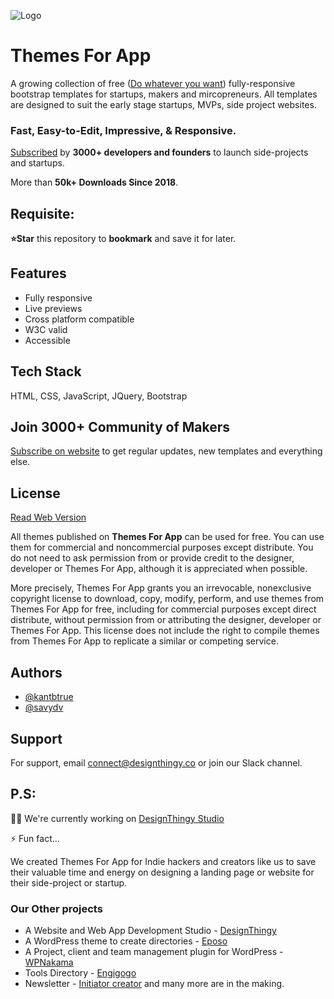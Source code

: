 
![Logo](https://themesfor.app/images/logo.svg)


# Themes For App

A growing collection of free ([Do whatever you want](https://themesfor.app/license.html)) fully-responsive bootstrap templates for startups, makers and mircopreneurs. All templates are designed to suit the early stage startups, MVPs, side project websites. 

### Fast, Easy-to-Edit, Impressive, & Responsive.
[Subscribed](https://themesfor.app?utm_source=github-repo-description) by **3000+ developers and founders** to launch side-projects and startups.

More than **50k+ Downloads Since 2018**.



## Requisite:

**⭐Star** this repository to **bookmark** and save it for later.


## Features

- Fully responsive
- Live previews
- Cross platform compatible
- W3C valid
- Accessible



## Tech Stack

HTML, CSS, JavaScript, JQuery, Bootstrap


## Join 3000+ Community of Makers

[Subscribe on website](https://themesfor.app) to get regular updates, new templates and everything else.
## License
[Read Web Version](https://themesfor.app/license.html)

All themes published on **Themes For App** can be used for free. You can use them for commercial and noncommercial purposes except distribute. You do not need to ask permission from or provide credit to the designer, developer or Themes For App, although it is appreciated when possible.

More precisely, Themes For App grants you an irrevocable, nonexclusive copyright license to download, copy, modify, perform, and use themes from Themes For App for free, including for commercial purposes except direct distribute, without permission from or attributing the designer, developer or Themes For App. This license does not include the right to compile themes from Themes For App to replicate a similar or competing service.


## Authors

- [@kantbtrue](https://www.twitter.com/kantbtrue)
- [@savydv](https://www.twitter.com/savydv)


## Support

For support, email connect@designthingy.co or join our Slack channel.


## P.S:
👩‍💻 We're currently working on [DesignThingy Studio](https://designthingy.co)

⚡️ Fun fact...

We created Themes For App for Indie hackers and creators like us to save their valuable time and energy on designing a landing page or website for their side-project or startup.

### Our Other projects
- A Website and Web App Development Studio - [DesignThingy](https://designthingy.co)
- A WordPress theme to create directories - [Eposo](https://qdonow.com/eposo-wordpress-theme/index.html)
- A Project, client and team management plugin for WordPress - [WPNakama](https://wpnakama.com)
- Tools Directory - [Engigogo](https://engigogo.com)
- Newsletter - [Initiator creator](https://initiatorcreator.com)
and many more are in the making. 


